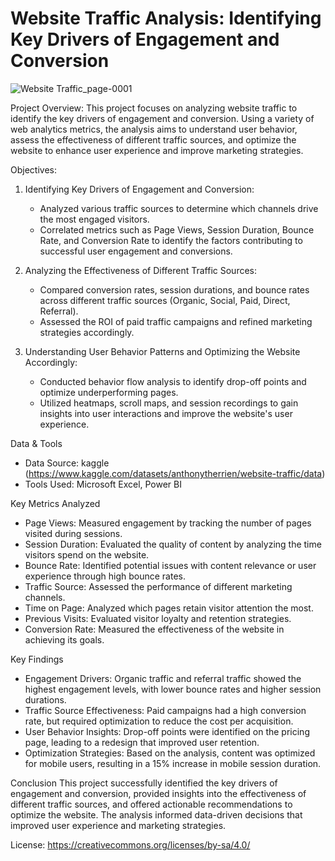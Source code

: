 # Website Traffic Analysis: Identifying Key Drivers of Engagement and Conversion

![Website Traffic_page-0001](https://github.com/user-attachments/assets/14ab140c-c53b-429b-84fd-ebb0a519c76d)

Project Overview:
This project focuses on analyzing website traffic to identify the key drivers of engagement and conversion. Using a variety of web analytics metrics, the analysis aims to understand user behavior, assess the effectiveness of different traffic sources, and optimize the website to enhance user experience and improve marketing strategies.

Objectives:
1. Identifying Key Drivers of Engagement and Conversion:
   - Analyzed various traffic sources to determine which channels drive the most engaged visitors.
   - Correlated metrics such as Page Views, Session Duration, Bounce Rate, and Conversion Rate to identify the factors contributing to successful user engagement and conversions.

2. Analyzing the Effectiveness of Different Traffic Sources:
   - Compared conversion rates, session durations, and bounce rates across different traffic sources (Organic, Social, Paid, Direct, Referral).
   - Assessed the ROI of paid traffic campaigns and refined marketing strategies accordingly.

3. Understanding User Behavior Patterns and Optimizing the Website Accordingly:
   - Conducted behavior flow analysis to identify drop-off points and optimize underperforming pages.
   - Utilized heatmaps, scroll maps, and session recordings to gain insights into user interactions and improve the website's user experience.

Data & Tools
- Data Source: kaggle (https://www.kaggle.com/datasets/anthonytherrien/website-traffic/data)
- Tools Used: Microsoft Excel, Power BI
  
Key Metrics Analyzed
- Page Views: Measured engagement by tracking the number of pages visited during sessions.
- Session Duration: Evaluated the quality of content by analyzing the time visitors spend on the website.
- Bounce Rate: Identified potential issues with content relevance or user experience through high bounce rates.
- Traffic Source: Assessed the performance of different marketing channels.
- Time on Page: Analyzed which pages retain visitor attention the most.
- Previous Visits: Evaluated visitor loyalty and retention strategies.
- Conversion Rate: Measured the effectiveness of the website in achieving its goals.

Key Findings
- Engagement Drivers: Organic traffic and referral traffic showed the highest engagement levels, with lower bounce rates and higher session durations.
- Traffic Source Effectiveness: Paid campaigns had a high conversion rate, but required optimization to reduce the cost per acquisition.
- User Behavior Insights: Drop-off points were identified on the pricing page, leading to a redesign that improved user retention.
- Optimization Strategies: Based on the analysis, content was optimized for mobile users, resulting in a 15% increase in mobile session duration.

Conclusion
This project successfully identified the key drivers of engagement and conversion, provided insights into the effectiveness of different traffic sources, and offered actionable recommendations to optimize the website. The analysis informed data-driven decisions that improved user experience and marketing strategies.

License:
https://creativecommons.org/licenses/by-sa/4.0/
